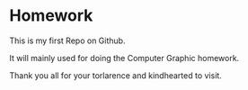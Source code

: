 # Homework
<p>This is my first Repo on Github.</p>
<p>It will mainly used for doing the Computer Graphic homework.</p>
<p>Thank you all for your torlarence and kindhearted to visit.</p>
